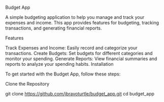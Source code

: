 Budget App

A simple budgeting application to help you manage and track your expenses and income. This app provides features for budgeting, tracking transactions, and generating financial reports.

Features

Track Expenses and Income: Easily record and categorize your transactions.
Create Budgets: Set budgets for different categories and monitor your spending.
Generate Reports: View financial summaries and reports to analyze your spending habits.
Installation

To get started with the Budget App, follow these steps:

Clone the Repository

git clone https://github.com/jbravoturtle/budget_app.git cd budget_app
